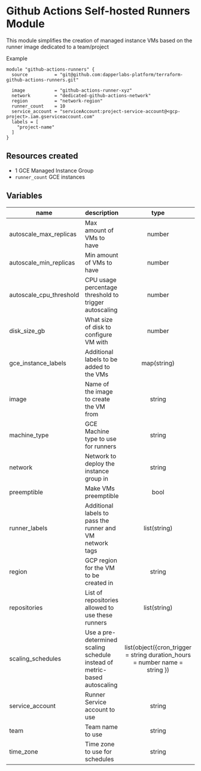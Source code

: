 # Github Actions Self-hosted Runners Module
This module simplifies the creation of managed instance VMs based on the runner image dedicated to a team/project


Example
```hcl
module "github-actions-runners" {
  source          = "git@github.com:dapperlabs-platform/terraform-github-actions-runners.git"

  image           = "github-actions-runner-xyz"
  network         = "dedicated-github-actions-network"
  region          = "network-region"
  runner_count    = 10
  service_account = "serviceAccount:project-service-account@<gcp-project>.iam.gserviceaccount.com"
  labels = [
    "project-name"
  ]
}
```
## Resources created

- 1 GCE Managed Instance Group
- `runner_count` GCE instances

## Variables

| name          | description                                                                       |                                   type                                   | required |                     default                      |
| ------------- | --------------------------------------------------------------------------------- | :----------------------------------------------------------------------: | :------: | :----------------------------------------------: |
| autoscale_max_replicas            | Max amount of VMs to have                                                                     |                       number                       |         |                      3                            |
| autoscale_min_replicas    | Min amount of VMs to have                                                              |                       number                       |         |                   3                               |
| autoscale_cpu_threshold | CPU usage percentage threshold to trigger autoscaling                                        |                       number                       |          | 50 |
| disk_size_gb      | What size of disk to configure VM with                                   |                       number                       |          |          50            |
| gce_instance_labels         | Additional labels to be added to the VMs                                       | map(string) |          |             {}             |
| image        | Name of the image to create the VM from                                       | string |     ✓     |                          |
| machine_type      | GCE Machine type to use for runners                                            |           string           |          |             e2-highmem-4             |
| network    | Network to deploy the instance group in |                       string                       |     ✓     |                            |
| preemptible    | Make VMs preemptible |                       bool                       |     ✓     |                            |
| runner_labels    | Additional labels to pass the runner and VM network tags |                       list(string)                       |          |                            |
| region    | GCP region for the VM to be created in |                       string                       |     ✓     |                            |
| repositories    | List of repositories allowed to use these runners |                       list(string)                       |     ✓     |                            |
| scaling_schedules    | Use a pre-determined scaling schedule instead of metric-based autoscaling |                       list(object({cron_trigger = string duration_hours = number name = string })|          |              []              |
| service_account    | Runner Service account to use |                       string                       |     ✓     |                            |
| team    | Team name to use |                       string                       |     ✓     |                            |
| time_zone    | Time zone to use for schedules |                       string                       |          |             "America/Vancouver"               |